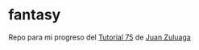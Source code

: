 # fantasy
Repo para mi progreso del [Tutorial 75](https://www.youtube.com/playlist?list=PLuEZQoW9bRnQZftBlazC2AEHlzBVtiqhU) de [Juan Zuluaga](https://www.youtube.com/@jzuluaga55)
